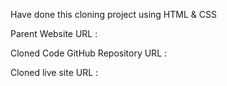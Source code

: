 Have done this cloning project using HTML & CSS

Parent Website URL :

Cloned Code GitHub Repository URL :

Cloned live site URL :
